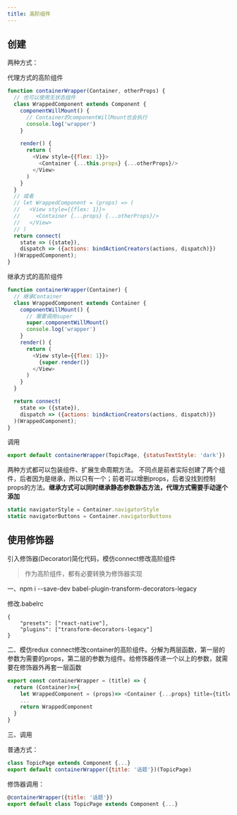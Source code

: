 ```yaml
---
title: 高阶组件
---
```


## 创建
两种方式：

代理方式的高阶组件

```js
function containerWrapper(Container, otherProps) {
  // 也可以使用无状态组件
  class WrappedComponent extends Component {
    componentWillMount() {
      // Container的componentWillMount也会执行
      console.log('wrapper')
    }
    
    render() {
      return (
        <View style={{flex: 1}}>
          <Container {...this.props} {...otherProps}/>
        </View>
      )
    }
  }
  // 或者
  // let WrappedComponent = (props) => (
  //   <View style={{flex: 1}}>
  //     <Container {...props} {...otherProps}/>
  //   </View>
  // )
  return connect(
    state => ({state}),
    dispatch => ({actions: bindActionCreators(actions, dispatch)})
  )(WrappedComponent);
}
```

继承方式的高阶组件

```js
function containerWrapper(Container) {
  // 继承Container
  class WrappedComponent extends Container {
    componentWillMount() {
      // 需要调用super
      super.componentWillMount()
      console.log('wrapper')
    }
    render() {
      return (
        <View style={{flex: 1}}>
          {super.render()}
        </View>
      )
    }
  }

  return connect(
    state => ({state}),
    dispatch => ({actions: bindActionCreators(actions, dispatch)})
  )(WrappedComponent);
}
```

调用

```js
export default containerWrapper(TopicPage, {statusTextStyle: 'dark'})
```

两种方式都可以包装组件、扩展生命周期方法。
不同点是前者实际创建了两个组件，后者因为是继承，所以只有一个；前者可以增删props，后者没找到控制props的方法。**继承方式可以同时继承静态参数静态方法，代理方式需要手动逐个添加**

```js
static navigatorStyle = Container.navigatorStyle
static navigatorButtons = Container.navigatorButtons
```

## 使用修饰器
引入修饰器(Decorator)简化代码，模仿connect修改高阶组件
> 作为高阶组件，都有必要转换为修饰器实现

一、npm i --save-dev babel-plugin-transform-decorators-legacy
    
修改.babelrc
    
```
{
    "presets": ["react-native"],
    "plugins": ["transform-decorators-legacy"]
}
```
二、模仿redux connect修改container的高阶组件。分解为两层函数，第一层的参数为需要的props，第二层的参数为组件。给修饰器传递一个以上的参数，就需要在修饰器外再套一层函数

```js
export const containerWrapper = (title) => {
  return (Container)=>{
    let WrappedComponent = (props)=> <Container {...props} title={title}/>
    ...
    return WrappedComponent
  }
}
```
三、调用

普通方式：

```js
class TopicPage extends Component {...}
export default containerWrapper({title: '话题'})(TopicPage)
```

修饰器调用：

```js
@containerWrapper({title: '话题'})
export default class TopicPage extends Component {...}
```




                      